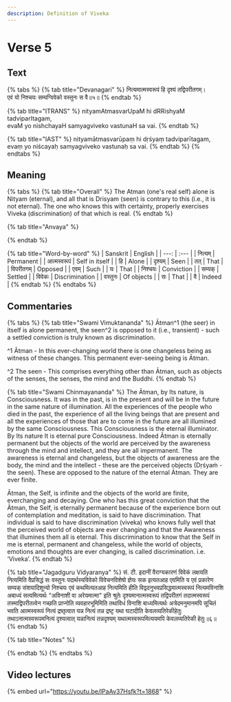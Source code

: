 ```yaml
---
description: Definition of Viveka
---
```


# Verse 5

## Text

{% tabs %}
{% tab title="Devanagari" %}
नित्यमात्मस्वरूपं हि दृश्यं तद्विपरीतगम्।  
एवं यो निश्चयः सम्यग्विवेको वस्तुनः स वै॥५॥
{% endtab %}

{% tab title="ITRANS" %}
nityamAtmasvarUpaM hi dRRishyaM tadviparItagam,  
evaM yo nishchayaH samyagviveko vastunaH sa vai.
{% endtab %}

{% tab title="IAST" %}
nityamātmasvarūpaṃ hi dṛśyaṃ tadviparītagam, evaṃ yo niścayaḥ samyagviveko vastunaḥ sa vai.
{% endtab %}
{% endtabs %}

## Meaning

{% tabs %}
{% tab title="Overall" %}
The Atman \(one's real self\) alone is Nityam \(eternal\), and all that is Drisyam \(seen\) is contrary to this \(i.e., it is not eternal\). The one who knows this with certainty, properly exercises Viveka \(discrimination\) of that which is real.
{% endtab %}

{% tab title="Anvaya" %}

{% endtab %}

{% tab title="Word-by-word" %}
| Sanskrit | English |
| ---: | :--- |
| नित्यम् | Permanent |
| आत्मस्वरूपं | Self in itself |
| हि | Alone |
| दृश्यम् | Seen |
| तत् | That |
| विपरीतगम् | Opposed |
| एवम् | Such |
| यः | That |
| निश्चयः | Conviction |
| सम्यक् | Settled |
| विवेकः | Discrimination |
| वस्तुनः | Of objects |
| सः | That |
| वै | Indeed |
{% endtab %}
{% endtabs %}

## Commentaries

{% tabs %}
{% tab title="Swami Vimuktananda" %}
Ᾱtman^1 \(the seer\) in itself is alone permanent, the seen^2 is opposed to it \(i.e., transient\) - such a settled conviction is truly known as discrimination.

^1 Ᾱtman - In this ever-changing world there is one changeless being as witness of these changes. This permanent ever-seeing being is Ᾱtman.

^2 The seen - This comprises everything other than Ᾱtman, such as objects of the senses, the senses, the mind and the Buddhi.
{% endtab %}

{% tab title="Swami Chinmayananda" %}
The Ᾱtman, by Its nature, is Consciousness. It was in the past, is in the present and will be in the future in the same nature of illumination. All the experiences of the people who died in the past, the experience of all the living beings that are present and all the experiences of those that are to come in the future are all illumined by the same Consciousness. This Consciousness is the eternal illuminator. By Its nature It is eternal pure Consciousness. Indeed Ᾱtman is eternally permanent but the objects of the world are perceived by the awareness through the mind and intellect, and they are all impermanent. The awareness is eternal and changeless, but the objects of awareness are the body, the mind and the intellect - these are the perceived objects \(Dṛśyaṁ - the seen\). These are opposed to the nature of the eternal Ᾱtman. They are ever finite. 

Ᾱtman, the Self, is infinite and the objects of the world are finite, everchanging and decaying. One who has this great conviction that the Ᾱtman, the Self, is eternally permanent because of the experience born out of contemplation and meditation, is said to have discrimination. That individual is said to have discrimination \(viveka\) who knows fully well that the perceived world of objects are ever changing and that the Awareness that illumines them all is eternal. This discrimination to know that the Self in me is eternal, permanent and changeless, while the world of objects, emotions and thoughts are ever changing, is called discrimination. i.e. ‘Viveka’.
{% endtab %}

{% tab title="Jagadguru Vidyaranya" %}
सं. टी. इदानीं वैराग्यकारणं विवेकं लक्षयति नित्यमिति वैप्रसिद्धं सः वस्तुनः पदार्थस्यविवेको विवेचनविशेषो ज्ञेयः सक इत्यतआह एवमिति य एवं प्रकारेण सम्यक् संशयादिशून्यो निश्चयः एवं कथमित्यतआह नित्यमिति हीति विद्वदनुभवप्रसिद्धमात्मस्वरूपं नित्यमविनाशि अबाध्यं सत्यमित्यर्थः "अविनाशी वा अरेयमात्मा" इति श्रुतेः दृश्यमानात्मस्वरूपं तद्विपरीतगं तदात्मस्वरूपं तस्माद्विपरीतत्वेन गच्छति प्राप्नोति व्यवहारभूमिमिति तथाविधं विनाशि बाध्यमित्यर्थः अत्रेदमनुमानमपि सूचितं भवति आत्मस्वरूपं नित्यं द्रष्तृत्वात यन्न नित्यं तन्न द्रष्टृ यथा घटादीति केवलव्यतिरेकीहेतुः तथाऽनात्मस्वरूपमनित्यं दृश्यत्वात् यन्नानित्यं तन्नदृश्यम् यथात्मस्वरूपमित्ययमपि केवलव्यतिरेकी हेतुः॥६॥
{% endtab %}

{% tab title="Notes" %}

{% endtab %}
{% endtabs %}

## Video lectures

{% embed url="https://youtu.be/lPaAv37Hsfk?t=1868" %}

